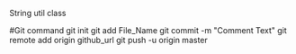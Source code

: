 String util class

#Git command
git init
git add File_Name
git commit -m "Comment Text"
git remote add origin github_url
git push -u origin master